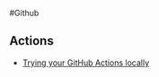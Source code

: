 #Github

## Actions
* [Trying your GitHub Actions locally](https://simplabs.com/blog/2021/03/15/trying-your-github-actions-locally/)
